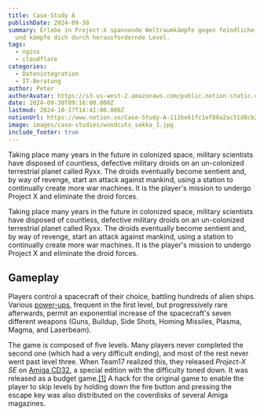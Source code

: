 ```yaml
---
title: Case-Study A
publishDate: 2024-09-30
summary: Erlebe in Project-X spannende Weltraumkämpfe gegen feindliche Droiden
  und kämpfe dich durch herausfordernde Level.
tags:
  - nginx
  - cloudflare
categories:
  - Datenintegration
  - IT-Beratung
author: Peter
authorAvatar: https://s3-us-west-2.amazonaws.com/public.notion-static.com/e182a09e-e735-4e8a-af57-1a256e62ae88/1722775800036.jpeg
date: 2024-09-30T09:16:00.000Z
lastmod: 2024-10-17T14:41:00.000Z
notionUrl: https://www.notion.so/Case-Study-A-111be61fc1ef80a2ac51d8cb2441cb00
image: images/case-studies/woodcuts_sekka_1.jpg
include_footer: true
---
```



Taking place many years in the future in colonized space, military scientists have disposed of countless, defective military droids on an un-colonized terrestrial planet called Ryxx. The droids eventually become sentient and, by way of revenge, start an attack against mankind, using a station to continually create more war machines. It is the player's mission to undergo Project X and eliminate the droid forces.


Taking place many years in the future in colonized space, military scientists have disposed of countless, defective military droids on an un-colonized terrestrial planet called Ryxx. The droids eventually become sentient and, by way of revenge, start an attack against mankind, using a station to continually create more war machines. It is the player's mission to undergo Project X and eliminate the droid forces.


## Gameplay


Players control a spacecraft of their choice, battling hundreds of alien ships. Various [power-ups](https://en.wikipedia.org/wiki/Power-up), frequent in the first level, but progressively rare afterwards, permit an exponential increase of the spacecraft's seven different weapons (Guns, Buildup, Side Shots, Homing Missiles, Plasma, Magma, and Laserbeam).


The game is composed of five levels. Many players never completed the second one (which had a very difficult ending), and most of the rest never went past level three. When Team17 realized this, they released _Project-X SE_ on [Amiga CD32](https://en.wikipedia.org/wiki/Amiga_CD32), a special edition with the difficulty toned down. It was released as a budget game.[[1]](https://en.wikipedia.org/wiki/Project-X#cite_note-Budget-1) A hack for the original game to enable the player to skip levels by holding down the fire button and pressing the escape key was also distributed on the coverdisks of several Amiga magazines.

